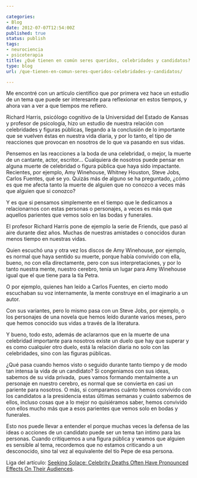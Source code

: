 ```yaml
---

categories:
- Blog
date: 2012-07-07T12:54:00Z
published: true
status: publish
tags:
- neurociencia
- psicoterapia
title: ¿Qué tienen en común seres queridos, celebridades y candidatos?
type: blog
url: /que-tienen-en-comun-seres-queridos-celebridades-y-candidatos/

---
```


<p style="text-align: left;">Me encontré con un artículo científico que por primera vez hace un estudio de un tema que puede ser interesante para reflexionar en estos tiempos, y ahora van a ver a que tiempos me refiero.

Richard Harris, psicólogo cognitivo de la Universidad del Estado de Kansas y profesor de psicología, hizo un estudio de nuestra relación con celebridades y figuras públicas, llegando a la conclusión de lo importante que se vuelven éstas en nuestra vida diaria, y por lo tanto, el tipo de reacciones que provocan en nosotros de lo que va pasando en sus vidas.

<p style="text-align: left;">Pensemos en las reacciones a la boda de una celebridad, o mejor, la muerte de un cantante, actor, escritor… Cualquiera de nosotros puede pensar en alguna muerte de celebridad o figura pública que haya sido impactante. Recientes, por ejemplo, Amy Winehouse, Whitney Houston, Steve Jobs, Carlos Fuentes, qué se yo. Quizás más de alguno se ha preguntado, ¿cómo es que me afecta tanto la muerte de alguien que no conozco a veces más que alguien que si conozco?
<p style="text-align: left;">Y es que si pensamos simplemente en el tiempo que le dedicamos a relacionarnos con estas personas o personajes, a veces es más que aquellos parientes que vemos solo en las bodas y funerales.

<p style="text-align: left;">El profesor Richard Harris pone de ejemplo la serie de Friends, que pasó al aire durante diez años. Muchas de nuestras amistades o conocidos duran menos tiempo en nuestras vidas.

<p style="text-align: left;">Quien escuchó una y otra vez los discos de Amy Winehouse, por ejemplo, es normal que haya sentido su muerte, porque había convivido con ella, bueno, no con ella directamente, pero con sus interpretaciones, y por lo tanto nuestra mente, nuestro cerebro, tenía un lugar para Amy Winehouse igual que el que tiene para la tía Petra.

<p style="text-align: left;">O por ejemplo, quienes han leído a Carlos Fuentes, en cierto modo escuchaban su voz internamente, la mente construye en el imaginario a un autor.

<p style="text-align: left;">Con sus variantes, pero lo mismo pasa con un Steve Jobs, por ejemplo, o los personajes de una novela que hemos leído durante varios meses, pero que hemos conocido sus vidas a través de la literatura.

<p style="text-align: left;">Y bueno, todo esto, además de aclararnos que en la muerte de una celebridad importante para nosotros existe un duelo que hay que superar y es como cualquier otro duelo, está la relación diaria no solo con las celebridades, sino con las figuras públicas.

<p style="text-align: left;">¿Qué pasa cuando hemos visto o seguido durante tanto tiempo y de modo tan intensa la vida de un candidato? Si congeniamos con sus ideas, sabemos de su vida privada,  pues vamos formando mentalmente a un personaje en nuestro cerebro, es normal que se convierta en casi un pariente para nosotros. O más, si comparamos cuánto hemos convivido con los candidatos a la presidencia estas últimas semanas y cuánto sabemos de ellos, incluso cosas que a lo mejor no quisiéramos saber, hemos convivido con ellos mucho más que a esos parientes que vemos solo en bodas y funerales.

<p style="text-align: left;">Esto nos puede llevar a entender el porque muchas veces la defensa de las ideas o acciones de un candidato puede ser un tema tan íntimo para las personas. Cuando critiquemos a una figura pública y veamos que alguien es sensible al tema, recordemos que no estamos criticando a un desconocido, sino tal vez al equivalente del tío Pepe de esa persona.

<p style="text-align: left;">Liga del artículo: <a href="http://www.sciencedaily.com/releases/2012/06/120628164205.htm" target="_blank">Seeking Solace: Celebrity Deaths Often Have Pronounced Effects On Their Audiences</a>.
